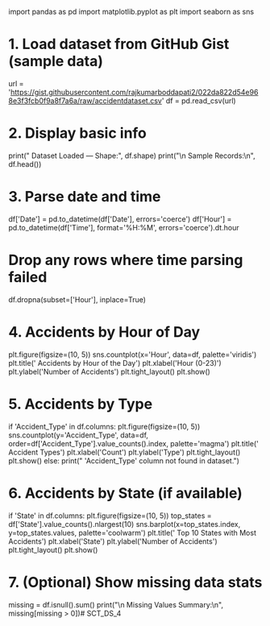 import pandas as pd
import matplotlib.pyplot as plt
import seaborn as sns

# 1. Load dataset from GitHub Gist (sample data)
url = 'https://gist.githubusercontent.com/rajkumarboddapati2/022da822d54e968e3f3fcb0f9a8f7a6a/raw/accidentdataset.csv'
df = pd.read_csv(url)

# 2. Display basic info
print(" Dataset Loaded — Shape:", df.shape)
print("\n Sample Records:\n", df.head())

# 3. Parse date and time
df['Date'] = pd.to_datetime(df['Date'], errors='coerce')
df['Hour'] = pd.to_datetime(df['Time'], format='%H:%M', errors='coerce').dt.hour

# Drop any rows where time parsing failed
df.dropna(subset=['Hour'], inplace=True)

# 4. Accidents by Hour of Day
plt.figure(figsize=(10, 5))
sns.countplot(x='Hour', data=df, palette='viridis')
plt.title(' Accidents by Hour of the Day')
plt.xlabel('Hour (0-23)')
plt.ylabel('Number of Accidents')
plt.tight_layout()
plt.show()

# 5. Accidents by Type
if 'Accident_Type' in df.columns:
    plt.figure(figsize=(10, 5))
    sns.countplot(y='Accident_Type', data=df,
                  order=df['Accident_Type'].value_counts().index,
                  palette='magma')
    plt.title(' Accident Types')
    plt.xlabel('Count')
    plt.ylabel('Type')
    plt.tight_layout()
    plt.show()
else:
    print(" 'Accident_Type' column not found in dataset.")

# 6. Accidents by State (if available)
if 'State' in df.columns:
    plt.figure(figsize=(10, 5))
    top_states = df['State'].value_counts().nlargest(10)
    sns.barplot(x=top_states.index, y=top_states.values, palette='coolwarm')
    plt.title(' Top 10 States with Most Accidents')
    plt.xlabel('State')
    plt.ylabel('Number of Accidents')
    plt.tight_layout()
    plt.show()

# 7. (Optional) Show missing data stats
missing = df.isnull().sum()
print("\n Missing Values Summary:\n", missing[missing > 0])# SCT_DS_4

